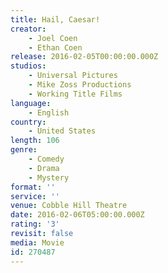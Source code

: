 ```yaml
---
title: Hail, Caesar!
creator:
    - Joel Coen
    - Ethan Coen
release: 2016-02-05T00:00:00.000Z
studios:
    - Universal Pictures
    - Mike Zoss Productions
    - Working Title Films
language:
    - English
country:
    - United States
length: 106
genre:
    - Comedy
    - Drama
    - Mystery
format: ''
service: ''
venue: Cobble Hill Theatre
date: 2016-02-06T05:00:00.000Z
rating: '3'
revisit: false
media: Movie
id: 270487
---
```



